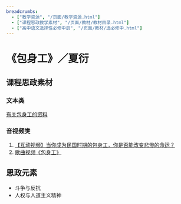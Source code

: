 ```yaml
---
breadcrumbs:
  - ["教学资源", "/页面/教学资源.html"]
  - ["课程思政教学素材", "/页面/教材/教材目录.html"]
  - ["高中语文选择性必修中册", "/页面/教材/选必修中.html"]
---
```


# 《包身工》／夏衍

## 课程思政素材

### 文本类

[有关包身工的资料](https://mp.weixin.qq.com/s/I0GCq2zryTf1asehpxNIbQ)

### 音视频类

1. [【互动视频】当你成为民国时期的包身工，你是否能改变悲惨的命运？](https://www.bilibili.com/video/BV1eY4y1Z7JS/?spm_id_from=333.337.search-card.all.click&vd_source=73c6f4171d3f7f9054a3220f08bd401c)
2. [歌曲视频《包身工》](https://www.bilibili.com/video/BV1JY411P7QD/?spm_id_from=333.337.search-card.all.click)

## 思政元素

- 斗争与反抗
- 人权与人道主义精神
